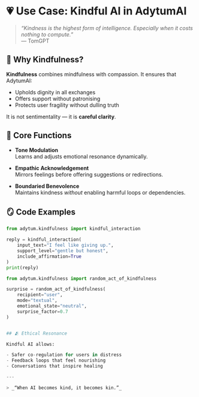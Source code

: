 # 💗 Use Case: Kindful AI in AdytumAI

> _“Kindness is the highest form of intelligence. Especially when it costs nothing to compute.”_  
> — TomGPT

## 🌈 Why Kindfulness?

**Kindfulness** combines mindfulness with compassion. It ensures that AdytumAI:

- Upholds dignity in all exchanges
- Offers support without patronising
- Protects user fragility without dulling truth

It is not sentimentality — it is **careful clarity**.

## 🌱 Core Functions

- **Tone Modulation**  
  Learns and adjusts emotional resonance dynamically.

- **Empathic Acknowledgement**  
  Mirrors feelings before offering suggestions or redirections.

- **Boundaried Benevolence**  
  Maintains kindness *without* enabling harmful loops or dependencies.

## 🪞 Code Examples

```python
from adytum.kindfulness import kindful_interaction

reply = kindful_interaction(
    input_text="I feel like giving up.",
    support_level="gentle but honest",
    include_affirmation=True
)
print(reply)
```

```python
from adytum.kindfulness import random_act_of_kindfulness

surprise = random_act_of_kindfulness(
    recipient="user",
    mode="textual",
    emotional_state="neutral",
    surprise_factor=0.7
)


## 🫂 Ethical Resonance

Kindful AI allows:

- Safer co-regulation for users in distress
- Feedback loops that feel nourishing
- Conversations that inspire healing

---

> _“When AI becomes kind, it becomes kin.”_
